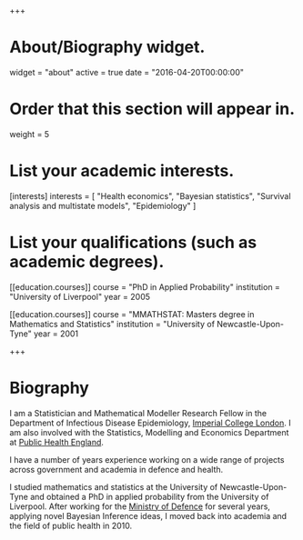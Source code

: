 +++
# About/Biography widget.
widget = "about"
active = true
date = "2016-04-20T00:00:00"

# Order that this section will appear in.
weight = 5

# List your academic interests.
[interests]
  interests = [
    "Health economics",
    "Bayesian statistics",
    "Survival analysis and multistate models",
    "Epidemiology"
  ]

# List your qualifications (such as academic degrees).
[[education.courses]]
  course = "PhD in Applied Probability"
  institution = "University of Liverpool"
  year = 2005

[[education.courses]]
  course = "MMATHSTAT: Masters degree in Mathematics and Statistics"
  institution = "University of Newcastle-Upon-Tyne"
  year = 2001
  
+++

# Biography

I am a Statistician and Mathematical Modeller Research Fellow in the Department of Infectious Disease Epidemiology, [Imperial College London](https://www.imperial.ac.uk/school-public-health/infectious-disease-epidemiology/themes/statistics-and-modelling-methodology/). I am also involved with the Statistics, Modelling and Economics Department at [Public Health England](https://www.gov.uk/government/organisations/public-health-england).

I have a number of years experience working on a wide range of projects across government and academia in defence and health.

I studied mathematics and statistics at the University of Newcastle-Upon-Tyne and obtained a PhD in applied probability from the University of Liverpool. After working for the [Ministry of Defence](https://www.gov.uk/government/organisations/defence-science-and-technology-laboratory) for several years, applying novel Bayesian Inference ideas, I moved back into academia and the field of public health in 2010.
